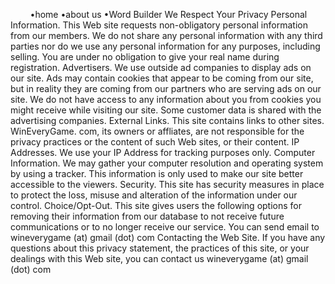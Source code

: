         •home •about us •Word Builder We Respect Your Privacy Personal Information. This Web site requests non-obligatory personal information from our members. We do not share any personal information with any third parties nor do we use any personal information for any purposes, including selling. You are under no obligation to give your real name during registration. Advertisers. We use outside ad companies to display ads on our site. Ads may contain cookies that appear to be coming from our site, but in reality they are coming from our partners who are serving ads on our site. We do not have access to any information about you from cookies you might receive while visiting our site. Some customer data is shared with the advertising companies. External Links. This site contains links to other sites. WinEveryGame. com, its owners or affliates, are not responsible for the privacy practices or the content of such Web sites, or their content. IP Addresses. We use your IP Address for tracking purposes only. Computer Information. We may gather your computer resolution and operating system by using a tracker. This information is only used to make our site better accessible to the viewers. Security. This site has security measures in place to protect the loss, misuse and alteration of the information under our control. Choice/Opt-Out. This site gives users the following options for removing their information from our database to not receive future communications or to no longer receive our service. You can send email to wineverygame (at) gmail (dot) com Contacting the Web Site. If you have any questions about this privacy statement, the practices of this site, or your dealings with this Web site, you can contact us wineverygame (at) gmail (dot) com